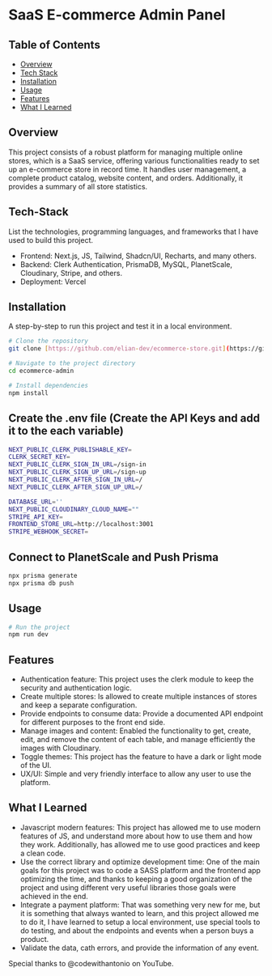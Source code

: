 # SaaS E-commerce Admin Panel

## Table of Contents
- [Overview](#overview)
- [Tech Stack](#tech-stack)
- [Installation](#installation)
- [Usage](#usage)
- [Features](#features)
- [What I Learned](#what-i-learned)

## Overview
This project consists of a robust platform for managing multiple online stores, which is a SaaS service, offering various functionalities ready to set up an e-commerce store in record time. It handles user management, a complete product catalog, website content, and orders. Additionally, it provides a summary of all store statistics.

## Tech-Stack

List the technologies, programming languages, and frameworks that I have used to build this project.

- Frontend: Next.js, JS, Tailwind, Shadcn/UI, Recharts, and many others.
- Backend: Clerk Authentication, PrismaDB, MySQL, PlanetScale, Cloudinary, Stripe, and others.
- Deployment: Vercel

## Installation
A step-by-step to run this project and test it in a local environment.

```bash
# Clone the repository
git clone [https://github.com/elian-dev/ecommerce-store.git](https://github.com/elian-dev/ecommerce-admin.git)

# Navigate to the project directory
cd ecommerce-admin

# Install dependencies
npm install

```


## Create the .env file (Create the API Keys and add it to the each variable)

```bash
NEXT_PUBLIC_CLERK_PUBLISHABLE_KEY=
CLERK_SECRET_KEY=
NEXT_PUBLIC_CLERK_SIGN_IN_URL=/sign-in
NEXT_PUBLIC_CLERK_SIGN_UP_URL=/sign-up
NEXT_PUBLIC_CLERK_AFTER_SIGN_IN_URL=/
NEXT_PUBLIC_CLERK_AFTER_SIGN_UP_URL=/

DATABASE_URL=''
NEXT_PUBLIC_CLOUDINARY_CLOUD_NAME=""
STRIPE_API_KEY=
FRONTEND_STORE_URL=http://localhost:3001
STRIPE_WEBHOOK_SECRET=
```

## Connect to PlanetScale and Push Prisma

```bash
npx prisma generate
npx prisma db push
```

## Usage

```bash
# Run the project
npm run dev
```

## Features
- Authentication feature: This project uses the clerk module to keep the security and authentication logic.
- Create multiple stores: Is allowed to create multiple instances of stores and keep a separate configuration.
- Provide endpoints to consume data: Provide a documented API endpoint for different purposes to the front end side.
- Manage images and content: Enabled the functionality to get, create, edit, and remove the content of each table, and manage efficiently the images with Cloudinary.
- Toggle themes: This project has the feature to have a dark or light mode of the UI.
- UX/UI: Simple and very friendly interface to allow any user to use the platform.

## What I Learned
- Javascript modern features: This project has allowed me to use modern features of JS, and understand more about how to use them and how they work. Additionally, has allowed me to use good practices and keep a clean code.
- Use the correct library and optimize development time: One of the main goals for this project was to code a SASS platform and the frontend app optimizing the time, and thanks to keeping a good organization of the project and using different very useful libraries those goals were achieved in the end.
- Integrate a payment platform: That was something very new for me, but it is something that always wanted to learn, and this project allowed me to do it, I have learned to setup a local environment, use special tools to do testing, and about the endpoints and events when a person buys a product.
- Validate the data, cath errors, and provide the information of any event.

Special thanks to @codewithantonio on YouTube.
